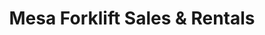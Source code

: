---
title: "Mesa Forklift Sales & Rentals"
url: /mesa/mesa-forklift-sales-and-rentals/
shop: tools
---